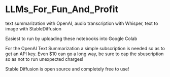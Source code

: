 # LLMs_For_Fun_And_Profit
text summarization with OpenAI, audio transcription with Whisper, text to image with StableDiffusion

Easiest to run by uploading these notebooks into Google Colab

For the OpenAI Text Summarization a simple subscription is needed so as to get an API key. Even $10 can go a long way, be sure to cap the sbuscription so as not to run unexpected charges!

Stable Diffusion is open source and completely free to use!
